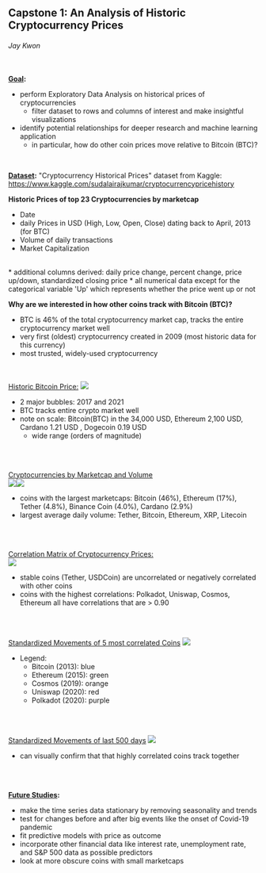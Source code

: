 ## Capstone 1: An Analysis of Historic Cryptocurrency Prices

###### Jay Kwon<br/><br/>

**<u>Goal</u>:** 
* perform Exploratory Data Analysis on historical prices of cryptocurrencies
	- filter dataset to rows and columns of interest and make insightful visualizations
* identify potential relationships for deeper research and machine learning application
    - in particular, how do other coin prices move relative to Bitcoin (BTC)?
<br/>

**<u>Dataset</u>:** "Cryptocurrency Historical Prices" dataset from Kaggle:
https://www.kaggle.com/sudalairajkumar/cryptocurrencypricehistory

  **Historic Prices of top 23 Cryptocurrencies by marketcap**
* Date
* daily Prices in USD (High, Low, Open, Close) dating back to April, 2013 (for BTC)
* Volume of daily transactions
* Market Capitalization
<br/>  
* additional columns derived: daily price change, percent change, price up/down, standardized closing price
* all numerical data except for the categorical variable 'Up' which represents whether the price went up or not
<br/>

**Why are we interested in how other coins track with Bitcoin (BTC)?**<br>
- BTC is 46% of the total cryptocurrency market cap, tracks the entire cryptocurrency market well
- very first (oldest) cryptocurrency created in 2009 (most historic data for this currency)
- most trusted, widely-used cryptocurrency

<br><br>
<ins>Historic Bitcoin Price:</ins>
<img src="./images/BTC.png">
- 2 major bubbles: 2017 and 2021
- BTC tracks entire crypto market well
- note on scale: Bitcoin(BTC) in the 34,000 USD, Ethereum 2,100 USD, Cardano 1.21 USD , Dogecoin 0.19 USD
    - wide range (orders of magnitude)
<br/>
<br/>

<ins>Cryptocurrencies by Marketcap and Volume</ins><br/>
<img src="./images/marketcap.png"><img src="./images/volume.png"><br/>
- coins with the largest marketcaps: Bitcoin (46%), Ethereum (17%), Tether (4.8%), Binance Coin (4.0%), Cardano (2.9%)
- largest average daily volume: Tether, Bitcoin, Ethereum, XRP, Litecoin

<br/><br/>

<ins>Correlation Matrix of Cryptocurrency Prices:</ins><br/>
<img src="./images/correlation.png">
- stable coins (Tether, USDCoin) are uncorrelated or negatively correlated with other coins
- coins with the highest correlations: Polkadot, Uniswap, Cosmos, Ethereum all have correlations that are > 0.90

<br/><br/>

<ins>Standardized Movements of 5 most correlated Coins</ins>
<img src="./images/standardized.png" >
- Legend:
    - Bitcoin (2013): blue
    - Ethereum (2015): green
    - Cosmos (2019): orange
    - Uniswap (2020): red
    - Polkadot (2020): purple

<br/><br/>

<ins>Standardized Movements of last 500 days</ins>
<img src="./images/standardized_500.png">
- can visually confirm that that highly correlated coins track together

<br/><br/>

**<u>Future Studies</u>:**
* make the time series data stationary by removing seasonality and trends
* test for changes before and after big events like the onset of Covid-19 pandemic
* fit predictive models with price as outcome
* incorporate other financial data like interest rate, unemployment rate, and S&P 500 data as possible predictors
* look at more obscure coins with small marketcaps